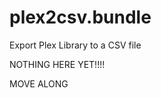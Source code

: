 plex2csv.bundle
===============

Export Plex Library to a CSV file

NOTHING HERE YET!!!!

MOVE ALONG


